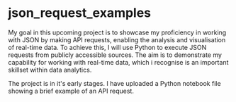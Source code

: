 # json_request_examples

My goal in this upcoming project is to showcase my proficiency in working with JSON by making API requests, enabling the analysis and visualisation of real-time data. To achieve this, I will use Python to execute JSON requests from publicly accessible sources. The aim is to demonstrate my capability for working with real-time data, which i recognise is an important skillset within data analytics.

The project is in it's early stages. I have uploaded a Python notebook file showing a brief example of an API request.
